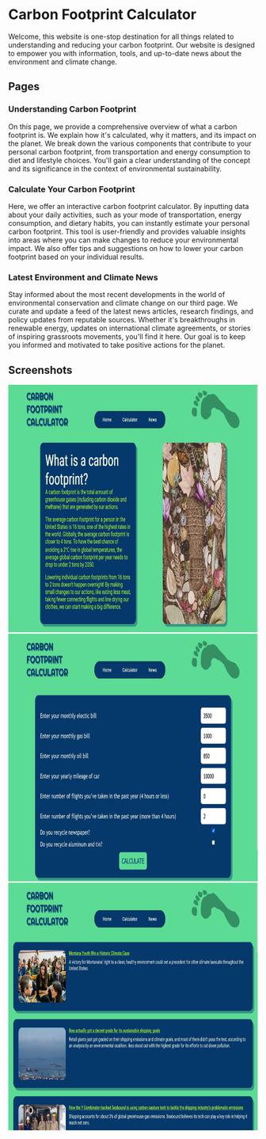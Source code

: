 # Carbon Footprint Calculator

Welcome, this website is one-stop destination for all things related to understanding and reducing your carbon footprint. Our website is designed to empower you with information, tools, and up-to-date news about the environment and climate change.

## Pages

### Understanding Carbon Footprint

On this page, we provide a comprehensive overview of what a carbon footprint is. We explain how it's calculated, why it matters, and its impact on the planet. We break down the various components that contribute to your personal carbon footprint, from transportation and energy consumption to diet and lifestyle choices. You'll gain a clear understanding of the concept and its significance in the context of environmental sustainability.

### Calculate Your Carbon Footprint

Here, we offer an interactive carbon footprint calculator. By inputting data about your daily activities, such as your mode of transportation, energy consumption, and dietary habits, you can instantly estimate your personal carbon footprint. This tool is user-friendly and provides valuable insights into areas where you can make changes to reduce your environmental impact. We also offer tips and suggestions on how to lower your carbon footprint based on your individual results.

### Latest Environment and Climate News

Stay informed about the most recent developments in the world of environmental conservation and climate change on our third page. We curate and update a feed of the latest news articles, research findings, and policy updates from reputable sources. Whether it's breakthroughs in renewable energy, updates on international climate agreements, or stories of inspiring grassroots movements, you'll find it here. Our goal is to keep you informed and motivated to take positive actions for the planet.

## Screenshots

<img src="images/page1.png" alt="Home page" height="500"/>
<img src="images/page2.png" alt="Carbon footprint calculator page" height="500"/>
<img src="images/page3.png" alt="News page" height="500"/>
